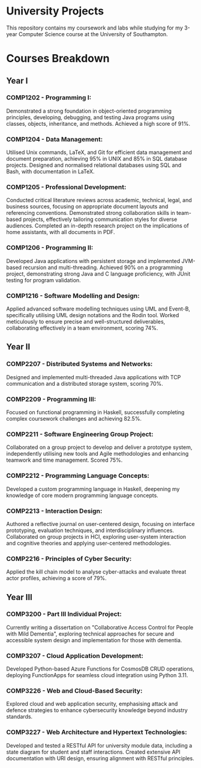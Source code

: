 # University Projects

This repository contains my coursework and labs while studying for my 3-year Computer Science course at the University of Southampton.

# Courses Breakdown

## Year I

### **COMP1202 - Programming I:**

Demonstrated a strong foundation in object-oriented programming principles, developing, debugging, and testing Java programs using classes, objects, inheritance, and methods. Achieved a high score of 91%.

### **COMP1204 - Data Management:**

Utilised Unix commands, LaTeX, and Git for efficient data management and document preparation, achieving 95% in UNIX and 85% in SQL database projects. Designed and normalised relational databases using SQL and Bash, with documentation in LaTeX.

### **COMP1205 - Professional Development:**

Conducted critical literature reviews across academic, technical, legal, and business sources, focusing on appropriate document layouts and referencing conventions. Demonstrated strong collaboration skills in team-based projects, effectively tailoring communication styles for diverse audiences. Completed an in-depth research project on the implications of home assistants, with all documents in PDF.

### **COMP1206 - Programming II:**

Developed Java applications with persistent storage and implemented JVM-based recursion and multi-threading. Achieved 90% on a programming project, demonstrating strong Java and C language proficiency, with JUnit testing for program validation.

### **COMP1216 - Software Modelling and Design:**

Applied advanced software modelling techniques using UML and Event-B, specifically utilising UML design notations and the Rodin tool. Worked meticulously to ensure precise and well-structured deliverables, collaborating effectively in a team environment, scoring 74%.

## Year II

### **COMP2207 - Distributed Systems and Networks:**

Designed and implemented multi-threaded Java applications with TCP communication and a distributed storage system, scoring 70%.

### **COMP2209 - Programming III:**

Focused on functional programming in Haskell, successfully completing complex coursework challenges and achieving 82.5%.

### **COMP2211 - Software Engineering Group Project:**

Collaborated on a group project to develop and deliver a prototype system, independently utilising new tools and Agile methodologies and enhancing teamwork and time management. Scored 75%.

### **COMP2212 - Programming Language Concepts:**

Developed a custom programming language in Haskell, deepening my knowledge of core modern programming language concepts.

### **COMP2213 - Interaction Design:**

Authored a reflective journal on user-centered design, focusing on interface prototyping, evaluation techniques, and interdisciplinary influences. Collaborated on group projects in HCI, exploring user-system interaction and cognitive theories and applying user-centered methodologies.

### **COMP2216 - Principles of Cyber Security:**

Applied the kill chain model to analyse cyber-attacks and evaluate threat actor profiles, achieving a score of 79%.

## Year III

### **COMP3200 - Part III Individual Project:**

Currently writing a dissertation on "Collaborative Access Control for People with Mild Dementia", exploring technical approaches for secure and accessible system design and implementation for those with dementia.

### **COMP3207 - Cloud Application Development:**

Developed Python-based Azure Functions for CosmosDB CRUD operations, deploying FunctionApps for seamless cloud integration using Python 3.11.

### **COMP3226 - Web and Cloud-Based Security:**

Explored cloud and web application security, emphasising attack and defence strategies to enhance cybersecurity knowledge beyond industry standards.

### **COMP3227 - Web Architecture and Hypertext Technologies:**

Developed and tested a RESTful API for university module data, including a state diagram for student and staff interactions. Created extensive API documentation with URI design, ensuring alignment with RESTful principles.
